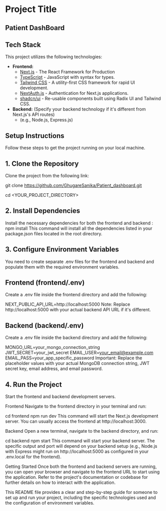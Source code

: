# Project Title

## Patient DashBoard

## Tech Stack

This project utilizes the following technologies:

- **Frontend:**
  - [Next.js](https://nextjs.org/) - The React Framework for Production
  - [TypeScript](https://www.typescriptlang.org/) - JavaScript with syntax for types.
  - [Tailwind CSS](https://tailwindcss.com/) - A utility-first CSS framework for rapid UI development.
  - [NextAuth.js](https://next-auth.js.org/) - Authentication for Next.js applications.
  - [shadcn/ui](https://ui.shadcn.com/) - Re-usable components built using Radix UI and Tailwind CSS.
- **Backend:** (Specify your backend technology if it's different from Next.js's API routes)
  - (e.g., Node.js, Express.js)

## Setup Instructions

Follow these steps to get the project running on your local machine.

## 1. Clone the Repository

Clone the project from the following link:

git clone https://github.com/GhugareSanika/Patient_dashboard.git

cd <YOUR_PROJECT_DIRECTORY>

## 2. Install Dependencies

Install the necessary dependencies for both the frontend and backend :
npm install
This command will install all the dependencies listed in your package.json files located in the root directory.

## 3. Configure Environment Variables

You need to create separate .env files for the frontend and backend and populate them with the required environment variables.

## Frontend (frontend/.env)

Create a .env file inside the frontend directory and add the following:

NEXT_PUBLIC_API_URL=http://localhost:5000
Note: Replace http://localhost:5000 with your actual backend API URL if it's different.

## Backend (backend/.env)

Create a .env file inside the backend directory and add the following:

MONGO_URL=your_mongo_connection_string
JWT_SECRET=your_jwt_secret
EMAIL_USER=your_email@example.com
EMAIL_PASS=your_app_specific_password
Important: Replace the placeholder values with your actual MongoDB connection string, JWT secret key, email address, and email password.

## 4. Run the Project

Start the frontend and backend development servers.

Frontend
Navigate to the frontend directory in your terminal and run:

cd frontend
npm run dev
This command will start the Next.js development server. You can usually access the frontend at http://localhost:3000.

Backend
Open a new terminal, navigate to the backend directory, and run:

cd backend
npm start
This command will start your backend server. The specific output and port will depend on your backend setup (e.g., Node.js with Express might run on http://localhost:5000 as configured in your .env.local for the frontend).

Getting Started
Once both the frontend and backend servers are running, you can open your browser and navigate to the frontend URL to start using the application. Refer to the project's documentation or codebase for further details on how to interact with the application.

This README file provides a clear and step-by-step guide for someone to set up and run your project, including the specific technologies used and the configuration of environment variables.

